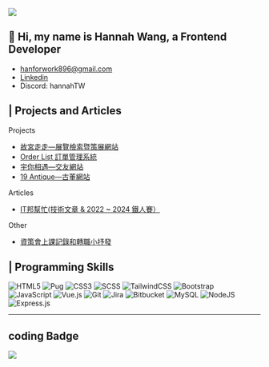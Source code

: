 ![](https://media.giphy.com/media/6W42KCwzXtPgfcGzsV/giphy.gif)
## 👋 Hi, my name is Hannah Wang, a Frontend Developer ##

- <hanforwork896@gmail.com>
- [Linkedin](https://www.linkedin.com/in/%E6%B6%B5-%E7%8E%8B-9b40b0242)
- Discord: hannahTW

## | Projects and Articles ##
Projects

* [故宮走走—展覽檢索暨策展網站](https://palacewalk.vercel.app/#/)
* [Order List 訂單管理系統](https://orderlists.netlify.app/)
* [宇你相遇—交友網站](https://github.com/hangineer/Dating-Website)
* [19 Antique—古董網站](https://hangineer.github.io/Antique-Website/)



Articles 
* [IT邦幫忙(技術文章 & 2022 ~ 2024 鐵人賽）](https://ithelp.ithome.com.tw/users/20149362/ironman)

Other
* [資策會上課記錄和轉職小抒發](https://hangineer.github.io/)

<!---
hangineer/hangineer is a ✨ special ✨ repository because its `README.md` (this file) appears on your GitHub profile.
You can click the Preview link to take a look at your changes.
--->
## | Programming Skills ##
![HTML5](https://img.shields.io/badge/html5-%23E34F26.svg?style=for-the-badge&logo=html5&logoColor=white)
![Pug](https://img.shields.io/badge/Pug-FFF?style=for-the-badge&logo=pug&logoColor=A86454)
![CSS3](https://img.shields.io/badge/css3-%231572B6.svg?style=for-the-badge&logo=css3&logoColor=white)
![SCSS](https://img.shields.io/badge/Sass-CC6699?style=for-the-badge&logo=sass&logoColor=white)
![TailwindCSS](https://img.shields.io/badge/tailwindcss-%2338B2AC.svg?style=for-the-badge&logo=tailwind-css&logoColor=white)
![Bootstrap](https://img.shields.io/badge/bootstrap-%23563D7C.svg?style=for-the-badge&logo=bootstrap&logoColor=white)  
![JavaScript](https://img.shields.io/badge/javascript-%23323330.svg?style=for-the-badge&logo=javascript&logoColor=%23F7DF1E)
![Vue.js](https://img.shields.io/badge/Vue.js-35495E?style=for-the-badge&logo=vue.js&logoColor=4FC08D)
![Git](https://img.shields.io/badge/git-%23F05033.svg?style=for-the-badge&logo=git&logoColor=white)
![Jira](https://img.shields.io/badge/jira-%230A0FFF.svg?style=for-the-badge&logo=jira&logoColor=white)
![Bitbucket](https://img.shields.io/badge/bitbucket-%230047B3.svg?style=for-the-badge&logo=bitbucket&logoColor=white)
![MySQL](https://img.shields.io/badge/mysql-%2300f.svg?style=for-the-badge&logo=mysql&logoColor=white)
![NodeJS](https://img.shields.io/badge/node.js-6DA55F?style=for-the-badge&logo=node.js&logoColor=white)
![Express.js](https://img.shields.io/badge/express.js-%23404d59.svg?style=for-the-badge&logo=express&logoColor=%2361DAFB)

--- 

## coding Badge
![](https://www.codewars.com/users/hangineer/badges/small)

<!-- [![Hannah's GitHub stats](https://github-readme-stats.vercel.app/api?username=anuraghazra)](https://github.com/anuraghazra/github-readme-stats) -->

